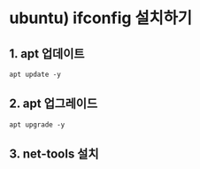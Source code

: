 # ubuntu) ifconfig 설치하기

## 1. apt 업데이트

```
apt update -y
```

## 2. apt 업그레이드

```
apt upgrade -y
```

## 3. net-tools 설치